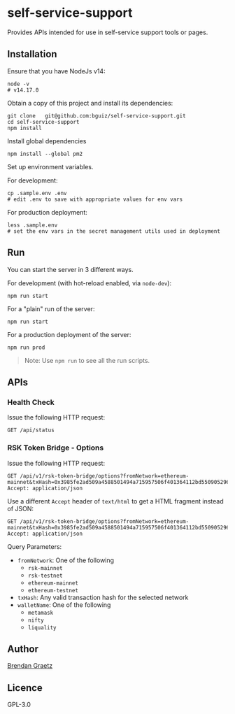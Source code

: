 # self-service-support

Provides APIs intended for use in self-service support tools or pages.

## Installation

Ensure that you have NodeJs v14:

```shell
node -v
# v14.17.0
```

Obtain a copy of this project and install its dependencies:

```shell
git clone	git@github.com:bguiz/self-service-support.git
cd self-service-support
npm install

```

Install global dependencies

```shell
npm install --global pm2

```

Set up environment variables.

For development:

```shell
cp .sample.env .env
# edit .env to save with appropriate values for env vars

```

For production deployment:

```shell
less .sample.env
# set the env vars in the secret management utils used in deployment

```


## Run

You can start the server in 3 different ways.

For development (with hot-reload enabled, via `node-dev`):

```shell
npm run start

```

For a "plain" run of the server:

```shell
npm run start

```

For a production deployment of the server:

```shell
npm run prod

```

> Note: Use `npm run` to see all the run scripts.

## APIs

### Health Check

Issue the following HTTP request:

```
GET /api/status

```

### RSK Token Bridge - Options

Issue the following HTTP request:

```
GET /api/v1/rsk-token-bridge/options?fromNetwork=ethereum-mainnet&txHash=0x3985fe2ad509a4588501494a715957506f401364112bd55090529686aa538962&walletName=metamask
Accept: application/json

```

Use a different `Accept` header of `text/html`
to get a HTML fragment instead of JSON:

```
GET /api/v1/rsk-token-bridge/options?fromNetwork=ethereum-mainnet&txHash=0x3985fe2ad509a4588501494a715957506f401364112bd55090529686aa538962&walletName=metamask
Accept: application/json

```

Query Parameters:

- `fromNetwork`: One of the following
  - `rsk-mainnet`
  - `rsk-testnet`
  - `ethereum-mainnet`
  - `ethereum-testnet`
- `txHash`: Any valid transaction hash for the selected network
- `walletName`: One of the following
  - `metamask`
  - `nifty`
  - `liquality`

## Author

[Brendan Graetz](http://bguiz.com/)

## Licence

GPL-3.0
